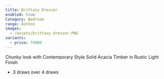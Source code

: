 ```yaml
---
title: Brittany Dresser
enabled: true
Category: Bedroom
range: Ashton
images:
  - /assets/brittany dresser.PNG
variants:
  - price: 74900
---
```

Chunky look with Contemporary Style
Solid Acacia Timber in Rustic Light Finish
* 3 draws over 4 draws